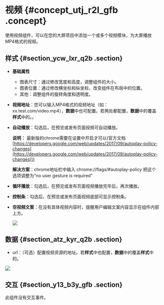 # 视频 {#concept_utj_r2l_gfb .concept}

使用视频组件，可以在您的大屏项目中添加一个或多个视频模块，为大屏播放MP4格式的视频。

## 样式 {#section_ycw_lxr_q2b .section}

-   **基础属性**

    -   图表尺寸：通过修改宽度和高度，调整组件的大小。
    -   图表位置：通过修改横坐标和纵坐标，改变组件在布局中的位置。
    -   其他：调整组件的旋转角度和透明度。
-   **视频地址**：您可以输入MP4格式的视频地址（如：xx.test.com/video.mp4），**数据**中也可配置。若两处都配置，**数据**中的覆盖**样式**中的。。
-   **自动播放**：勾选后，在预览或发布页面视频可自动播放。

    **说明：** 最新版的chrome需要在设置中开启才可以\(官方文档[https://developers.google.com/web/updates/2017/09/autoplay-policy-changes](https://developers.google.com/web/updates/2017/09/autoplay-policy-changes)\)

    **解决方案**：chrome地址栏中输入 chrome://flags/\#autoplay-policy 把这个选项调整为“no user gesture is required”

-   **循环播放**：勾选后，在预览或发布页面视频播放完毕后，再次播放。
-   **控制条**：勾选后，在预览或发布页面视频底部可显示控制条。
-   **空视频文案**：在没有具体视频内容时，提醒用户编辑文案内容显示在组件内部上方。

    ![](http://static-aliyun-doc.oss-cn-hangzhou.aliyuncs.com/assets/img/21808/154174419112872_zh-CN.png)


## 数据 {#section_atz_kyr_q2b .section}

-   url：（可选）配置视频资源的地址。若**样式**中也配置，**数据**中的覆盖**样式**中的。

![](http://static-aliyun-doc.oss-cn-hangzhou.aliyuncs.com/assets/img/21808/154174419112871_zh-CN.png)

## 交互 {#section_y13_b3y_gfb .section}

此组件没有交互事件。

